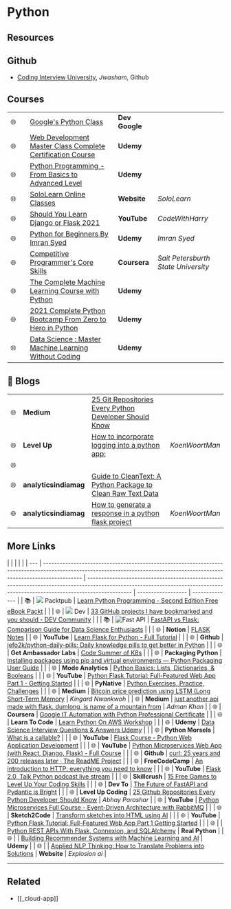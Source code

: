 # Python

## Resources

## Github

- [Coding Interview University](https://github.com/jwasham/coding-interview-university?fbclid=IwAR031SuIcbhYI3lsJIsay6u_sDPaeCaaB8bGaiznN5RxcqJI7WCEDwkvwDg), _Jwasham_, Github

## Courses

|     |     |                                                                                                                                                                                                                                                                                                    |                |                                     |
| --- | --- | -------------------------------------------------------------------------------------------------------------------------------------------------------------------------------------------------------------------------------------------------------------------------------------------------- | -------------- | ----------------------------------- |
| 🌐  |     | [Google's Python Class](https://developers.google.com/edu/python/?hl=en)                                                                                                                                                                                                                           | **Dev Google** |                                     |
| 🌐  |     | [Web Development Master Class Complete Certification Course](https://www.udemy.com/course/web-development-masterclass-complete-certificate-course/?couponCode=YOUACCEL49269)                                                                                                                       | **Udemy**      |                                     |
| 🌐  |     | [Python Programming - From Basics to Advanced Level](https://www.udemy.com/course/python-programming-beginner-to-advanced/?ranMID=39197&ranEAID=%2F7fFXpljNdk&ranSiteID=_7fFXpljNdk-rorvNtWbidTez5YGtKtQaQ&utm_source=aff-campaign&utm_medium=udemyads&LSNPUBID=%2F7fFXpljNdk&couponCode=FREEJUN2) | **Udemy**      |                                     |
| 🌐  |     | [SoloLearn Online Classes](https://www.sololearn.com/home)                                                                                                                                                                                                                                         | **Website**    | _SoloLearn_                         |
| 🌐  |     | [Should You Learn Django or Flask 2021](https://www.youtube.com/watch?v=FW1LOP09RM8)                                                                                                                                                                                                               | **YouTube**    | _CodeWithHarry_                     |
| 🌐  |     | [Python for Beginners By Imran Syed](https://www.coursera.org/learn/ibm-containers-docker-kubernetes-openshift)                                                                                                                                                                                    | **Udemy**      | _Imran Syed_                        |
| 🌐  |     | [Competitive Programmer's Core Skills](https://www.coursera.org/learn/competitive-programming-core-skills)                                                                                                                                                                                         | **Coursera**   | _Sait Petersburth State University_ |
| 🌐  |     | [The Complete Machine Learning Course with Python](https://www.udemy.com/course/machine-learning-course-with-python/?ranMID=39197&ranEAID=At6Vw*QceKk&ranSiteID=At6Vw.QceKk-AthbjHIIzaWgJw4hwhKdbw&LSNPUBID=At6Vw*QceKk&utm_source=aff-campaign&utm_medium=udemyads)                               | **Udemy**      |                                     |
| 🌐  |     | [2021 Complete Python Bootcamp From Zero to Hero in Python](https://www.udemy.com/course/complete-python-bootcamp/?ranMID=39197&ranEAID=At6Vw*QceKk&ranSiteID=At6Vw.QceKk-2wz8mhH7LSiCgDXnO9oe.w&LSNPUBID=At6Vw*QceKk&utm_source=aff-campaign&utm_medium=udemyads)                                 | **Udemy**      |                                     |
| 🌐  |     | [Data Science : Master Machine Learning Without Coding](https://www.udemy.com/course/hands-on-machine-learning-without-writing-code/?ranMID=39197&ranEAID=At6Vw*QceKk&ranSiteID=At6Vw.QceKk-q.mYx_zj2g3S3SQhm5zxyw&LSNPUBID=At6Vw*QceKk&utm_source=aff-campaign&utm_medium=udemyads)               | **Udemy**      |                                     |

## 📝 Blogs

|     |                       |                                                                                                                                                          |                |
| --- | --------------------- | -------------------------------------------------------------------------------------------------------------------------------------------------------- | -------------- |
| 🌐  | **Medium**            | [25 Git Repositories Every Python Developer Should Know](https://link.medium.com/jgt5M1xp8gb)                                                            |                |
| 🌐  | **Level Up**          | [How to incorporate logging into a python app:](https://levelup.gitconnected.com/tutorial-on-python-logging-ac5f21e0a00)                                 | _KoenWoortMan_ |
| 🌐  |                       |                                                                                                                                                          |                |
| 🌐  | **analyticsindiamag** | [Guide to CleanText: A Python Package to Clean Raw Text Data](https://analyticsindiamag.com/guide-to-cleantext-a-python-package-to-clean-raw-text-data/) |                |
| 🌐  | **analyticsindiamag** | [How to generate a response in a python flask project](https://koenwoortman.com/python-flask-return-json-response/)                                      | _KoenWoortMan_ |

## More Links

|     |                                                                                                                                                                            |                                                                                                                                                                              |                    |
| --- | -------------------------------------------------------------------------------------------------------------------------------------------------------------------------- | ---------------------------------------------------------------------------------------------------------------------------------------------------------------------------- | ------------------ | -------------- |
| 📚  | ![](https://d2aov160eccqlv.cloudfront.net/271739eb287c43adb004792095a0b2fc/images/7e26cb80ef4e68f870f1e40b5ef46584.ico) Packtpub                                           | [Learn Python Programming - Second Edition Free eBook Packt](https://www.packtpub.com/free-ebook/learn-python-programming-second-edition/9781788996662)                      |                    |
| 🌐  | ![](https://res.cloudinary.com/practicaldev/image/fetch/s--E8ak4Hr1--/c_limit,f_auto,fl_progressive,q_auto,w_32/https://dev-to.s3.us-east-2.amazonaws.com/favicon.ico) Dev | [33 GitHub projects I have bookmarked and you should - DEV Community](https://dev.to/devdefinitive/33-github-projects-i-have-bookmarked-and-you-should-298o)                 |                    |
| 📚  | ![Fast API](https://analyticsindiamag.com/wp-content/uploads/2019/11/cropped-aim-new-logo-1-22-3-32x32.jpg)                                                                | [FastAPI vs Flask: Comparison Guide for Data Science Enthusiasts](https://analyticsindiamag.com/fastapi-vs-flask-comparison-guide-for-data-science-enthusiasts/)             |                    |
| 🌐  | **Notion**                                                                                                                                                                 | [FLASK Notes](https://www.notion.so/FLASK-Notes-550ca32db66d4f8999ac94ac1df78674)                                                                                            |
| 🌐  | **YouTube**                                                                                                                                                                | [Learn Flask for Python - Full Tutorial](https://www.youtube.com/watch?v=Z1RJmh_OqeA&t=883s)                                                                                 |                    |
| 🌐  | **Github**                                                                                                                                                                 | [jefo2k/python-daily-pills: Daily knowledge pills to get better in Python](https://github.com/jefo2k/python-daily-pills)                                                     |                    |
| 🌐  | **Get Ambassador Labs**                                                                                                                                                    | [Code Summer of K8s](https://www.getambassador.io/summer-of-k8s/code/#month1-challenges)                                                                                     |                    |
| 🌐  | **Packaging Python**                                                                                                                                                       | [Installing packages using pip and virtual environments — Python Packaging User Guide](https://packaging.python.org/guides/installing-using-pip-and-virtual-environments/)   |                    |
| 🌐  | **Mode Analytics**                                                                                                                                                         | [Python Basics: Lists, Dictionaries, & Booleans](https://mode.com/python-tutorial/python-basics/)                                                                            |                    |
| 🌐  | **YouTube**                                                                                                                                                                | [Python Flask Tutorial: Full-Featured Web App Part 1 - Getting Started](https://www.youtube.com/watch?v=MwZwr5Tvyxo)                                                         |                    |
| 🌐  | **PyNative**                                                                                                                                                               | [Python Exercises, Practice, Challenges](https://pynative.com/python-exercises-with-solutions/)                                                                              |                    |
| 🌐  | **Medium**                                                                                                                                                                 | [Bitcoin price prediction using LSTM (Long Short-Term Memory](https://kingard-nwankwoh01.medium.com/bitcoin-price-prediction-using-lstm-long-short-term-memory-b6bfe1aa14ef) | _Kingard Nwankwoh_ |
| 🌐  | **Medium**                                                                                                                                                                 | [just another api made with flask. dumlong, is name of a mountain from](https://medium.com/@khanadnanxyz/just-another-api-made-with-flask-e7fe57145b31)                      | _Adman Khan_       |
| 🌐  | **Coursera**                                                                                                                                                               | [Google IT Automation with Python Professional Certificate](https://www.coursera.org/professional-certificates/google-it-automation)                                         |                    |
| 🌐  | **Learn To Code**                                                                                                                                                          | [Learn Python On AWS Workshop](https://learn-to-code.workshop.aws/)                                                                                                          |                    |
| 🌐  | **Udemy**                                                                                                                                                                  | [Data Science Interview Questions & Answers Udemy](https://www.udemy.com/course/data-science-interview-questions-and-answers/?couponCode=DS_INTERVIEW_UPLATZ)                |                    |
| 🌐  | **Python Morsels**                                                                                                                                                         | [What is a callable?](https://www.pythonmorsels.com/topics/callables/)                                                                                                       |                    |
| 🌐  | **YouTube**                                                                                                                                                                | [Flask Course - Python Web Application Development](https://www.youtube.com/watch?v=Qr4QMBUPxWo)                                                                             |                    |
| 🌐  | **YouTube**                                                                                                                                                                | [Python Microservices Web App (with React, Django, Flask) - Full Course](https://www.youtube.com/watch?v=0iB5IPoTDts)                                                        |                    |
| 🌐  | **Github**                                                                                                                                                                 | [curl: 25 years and 200 releases later · The ReadME Project](https://github.com/readme/podcast/curl-25-years)                                                                |                    |
| 🌐  | **FreeCodeCamp**                                                                                                                                                           | [An introduction to HTTP: everything you need to know](https://www.freecodecamp.org/news/http-and-everything-you-need-to-know-about-it/)                                     |                    |
| 🌐  | **YouTube**                                                                                                                                                                | [Flask 2.0, Talk Python podcast live stream](https://www.youtube.com/watch?v=G54QyX_lWo8)                                                                                    |                    |
| 🌐  | **Skillcrush**                                                                                                                                                             | [15 Free Games to Level Up Your Coding Skills](https://skillcrush.com/blog/free-coding-games/)                                                                               |                    |
| 🌐  | **Dev To**                                                                                                                                                                 | [The Future of FastAPI and Pydantic is Bright](https://dev.to/tiangolo/the-future-of-fastapi-and-pydantic-is-bright-3pbm)                                                    |                    |
| 🌐  | **Level Up Coding**                                                                                                                                                        | [25 Github Repositories Every Python Developer Should Know](https://levelup.gitconnected.com/25-github-repositories-every-python-developer-should-know-ac848f6aa1fe)         | _Abhay Parashar_   |
| 🌐  | **YouTube**                                                                                                                                                                | [Python Microservices Full Course - Event-Driven Architecture with RabbitMQ](https://www.youtube.com/watch?v=ddrucr_aAzA)                                                    |                    |
| 🌐  | **Sketch2Code**                                                                                                                                                            | [Transform sketches into HTML using AI](https://sketch2code.azurewebsites.net/)                                                                                              |                    |
| 🌐  | **YouTube**                                                                                                                                                                | [Python Flask Tutorial: Full-Featured Web App Part 1 Getting Started](https://www.youtube.com/watch?v=MwZwr5Tvyxo)                                                           |                    |
| 🌐  |                                                                                                                                                                            | [Python REST APIs With Flask, Connexion, and SQLAlchemy](https://realpython.com/flask-connexion-rest-api/)                                                                   | **Real Python**    |
| 🌐  |                                                                                                                                                                            | [Building Recommender Systems with Machine Learning and AI](https://www.udemy.com/course/building-recommender-systems-with-machine-learning-and-ai/)                         | **Udemy**          |
| 🌐  |                                                                                                                                                                            | [Applied NLP Thinking: How to Translate Problems into Solutions](https://explosion.ai/blog/applied-nlp-thinking)                                                             | **Website**        | _Explosion ai_ |

---

## Related

- [[_cloud-app]]
